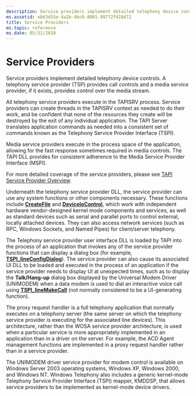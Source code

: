 ```yaml
---
description: Service providers implement detailed telephony device controls. A telephony service provider (TSP) provides call controls and a media service provider, if it exists, provides control over the media stream.
ms.assetid: eb63d55e-4a2b-4bc0-8001-99772f418d72
title: Service Providers
ms.topic: reference
ms.date: 05/31/2018
---
```


# Service Providers

Service providers implement detailed telephony device controls. A telephony service provider (TSP) provides call controls and a media service provider, if it exists, provides control over the media stream.

All telephony service providers execute in the TAPISRV process. Service providers can create threads in the TAPISRV context as needed to do their work, and be confident that none of the resources they create will be destroyed by the exit of any individual application. The TAPI Server translates application commands as needed into a consistent set of commands known as the Telephony Service Provider Interface (TSPI).

Media service providers execute in the process space of the application, allowing for the fast response sometimes required in media controls. The TAPI DLL provides for consistent adherence to the Media Service Provider Interface (MSPI).

For more detailed coverage of the service providers, please see [TAPI Service Provider Overview](./tapi-service-provider-overview.md).

Underneath the telephony service provider DLL, the service provider can use any system functions or other components necessary. These functions include [**CreateFile**](/windows/desktop/api/fileapi/nf-fileapi-createfilea) and [**DeviceIoControl**](/windows/desktop/api/ioapiset/nf-ioapiset-deviceiocontrol), which work with independent hardware vendor-designed kernel mode components and services, as well as standard devices such as serial and parallel ports to control external, locally attached devices. They can also access network services (such as RPC, Windows Sockets, and Named Pipes) for client/server telephony.

The Telephony service provider user interface DLL is loaded by TAPI into the process of an application that invokes any of the service provider functions that can display a dialog box (for example, [**TSPI\_lineConfigDialog**](/windows/win32/api/tspi/nf-tspi-tspi_lineconfigdialog)). The service provider can also cause its associated UI DLL to be loaded and executed in the process of an application if the service provider needs to display UI at unexpected times, such as to display the **Talk/Hang-up** dialog box displayed by the Universal Modem Driver (UNIMODEM) when a data modem is used to dial an interactive voice call using [**TSPI\_lineMakeCall**](/windows/win32/api/tspi/nf-tspi-tspi_linemakecall) (not normally considered to be a UI-generating function).

The proxy request handler is a full telephony application that normally executes on a telephony server (the same server on which the telephony service provider is executing for the associated line devices). This architecture, rather than the WOSA service provider architecture, is used when a particular service is more appropriately implemented in an application than in a driver on the server. For example, the ACD Agent management functions are implemented in a proxy request handler rather than in a service provider.

The UNIMODEM driver service provider for modem control is available on Windows Server 2003 operating systems, Windows XP, Windows 2000, and Windows NT. Windows Telephony also includes a generic kernel-mode Telephony Service Provider Interface (TSPI) mapper, KMDDSP, that allows service providers to be implemented as kernel-mode device drivers.

 

 
